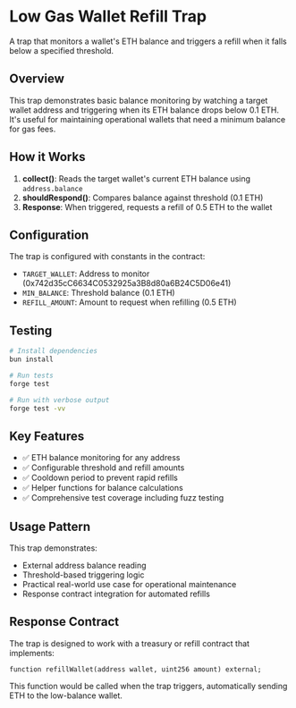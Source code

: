 # Low Gas Wallet Refill Trap

A trap that monitors a wallet's ETH balance and triggers a refill when it falls below a specified threshold.

## Overview

This trap demonstrates basic balance monitoring by watching a target wallet address and triggering when its ETH balance drops below 0.1 ETH. It's useful for maintaining operational wallets that need a minimum balance for gas fees.

## How it Works

1. **collect()**: Reads the target wallet's current ETH balance using `address.balance`
2. **shouldRespond()**: Compares balance against threshold (0.1 ETH)
3. **Response**: When triggered, requests a refill of 0.5 ETH to the wallet

## Configuration

The trap is configured with constants in the contract:

- `TARGET_WALLET`: Address to monitor (0x742d35cC6634C0532925a3B8d80a6B24C5D06e41)
- `MIN_BALANCE`: Threshold balance (0.1 ETH)
- `REFILL_AMOUNT`: Amount to request when refilling (0.5 ETH)

## Testing

```bash
# Install dependencies
bun install

# Run tests
forge test

# Run with verbose output
forge test -vv
```

## Key Features

- ✅ ETH balance monitoring for any address
- ✅ Configurable threshold and refill amounts
- ✅ Cooldown period to prevent rapid refills
- ✅ Helper functions for balance calculations
- ✅ Comprehensive test coverage including fuzz testing

## Usage Pattern

This trap demonstrates:
- External address balance reading
- Threshold-based triggering logic
- Practical real-world use case for operational maintenance
- Response contract integration for automated refills

## Response Contract

The trap is designed to work with a treasury or refill contract that implements:
```solidity
function refillWallet(address wallet, uint256 amount) external;
```

This function would be called when the trap triggers, automatically sending ETH to the low-balance wallet.